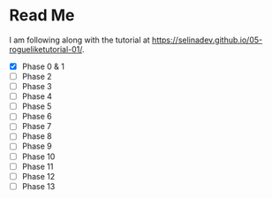 # Read Me

I am following along with the tutorial at https://selinadev.github.io/05-rogueliketutorial-01/.

- [x] Phase 0 & 1
- [ ] Phase 2
- [ ] Phase 3
- [ ] Phase 4
- [ ] Phase 5
- [ ] Phase 6
- [ ] Phase 7
- [ ] Phase 8
- [ ] Phase 9
- [ ] Phase 10
- [ ] Phase 11
- [ ] Phase 12
- [ ] Phase 13
